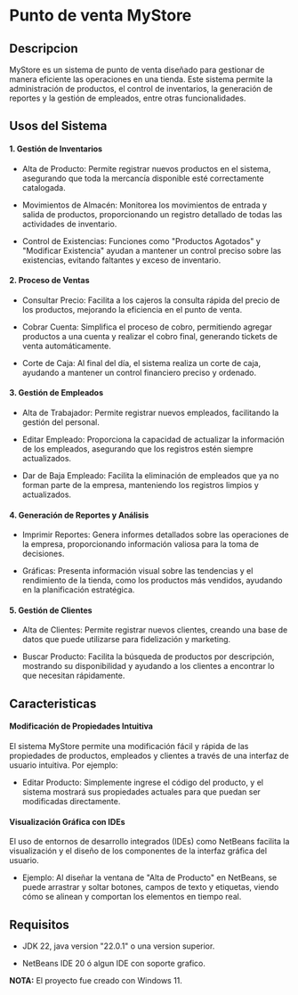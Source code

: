 # Punto de venta MyStore

## Descripcion
MyStore es un sistema de punto de venta diseñado para gestionar de manera eficiente las operaciones en una tienda. Este sistema permite la administración de productos, el control de inventarios, la generación de reportes y la gestión de empleados, entre otras funcionalidades. 


## Usos del Sistema

#### 1. Gestión de Inventarios
- Alta de Producto: Permite registrar nuevos productos en el sistema, asegurando que toda la mercancía disponible esté correctamente catalogada.

- Movimientos de Almacén: Monitorea los movimientos de entrada y salida de productos, proporcionando un registro detallado de todas las actividades de inventario.

- Control de Existencias: Funciones como "Productos Agotados" y "Modificar Existencia" ayudan a mantener un control preciso sobre las existencias, evitando faltantes y exceso de inventario.

#### 2. Proceso de Ventas
- Consultar Precio: Facilita a los cajeros la consulta rápida del precio de los productos, mejorando la eficiencia en el punto de venta.

- Cobrar Cuenta: Simplifica el proceso de cobro, permitiendo agregar productos a una cuenta y realizar el cobro final, generando tickets de venta automáticamente.

- Corte de Caja: Al final del día, el sistema realiza un corte de caja, ayudando a mantener un control financiero preciso y ordenado.

#### 3. Gestión de Empleados
- Alta de Trabajador: Permite registrar nuevos empleados, facilitando la gestión del personal.

- Editar Empleado: Proporciona la capacidad de actualizar la información de los empleados, asegurando que los registros estén siempre actualizados.

- Dar de Baja Empleado: Facilita la eliminación de empleados que ya no forman parte de la empresa, manteniendo los registros limpios y actualizados.

#### 4. Generación de Reportes y Análisis
- Imprimir Reportes: Genera informes detallados sobre las operaciones de la empresa, proporcionando información valiosa para la toma de decisiones.

- Gráficas: Presenta información visual sobre las tendencias y el rendimiento de la tienda, como los productos más vendidos, ayudando en la planificación estratégica.

#### 5. Gestión de Clientes
- Alta de Clientes: Permite registrar nuevos clientes, creando una base de datos que puede utilizarse para fidelización y marketing.

- Buscar Producto: Facilita la búsqueda de productos por descripción, mostrando su disponibilidad y ayudando a los clientes a encontrar lo que necesitan rápidamente.

## Caracteristicas

#### Modificación de Propiedades Intuitiva
El sistema MyStore permite una modificación fácil y rápida de las propiedades de productos, empleados y clientes a través de una interfaz de usuario intuitiva. Por ejemplo:
- Editar Producto: Simplemente ingrese el código del producto, y el sistema mostrará sus propiedades actuales para que puedan ser modificadas directamente.

#### Visualización Gráfica con IDEs
El uso de entornos de desarrollo integrados (IDEs) como NetBeans facilita la visualización y el diseño de los componentes de la interfaz gráfica del usuario.

- Ejemplo: Al diseñar la ventana de "Alta de Producto" en NetBeans, se puede arrastrar y soltar botones, campos de texto y etiquetas, viendo cómo se alinean y comportan los elementos en tiempo real.


## Requisitos

- JDK 22, java version "22.0.1" o una version superior.
  
- NetBeans IDE 20 ó algun IDE con soporte grafico.
  
**NOTA:** El proyecto fue creado con Windows 11.



